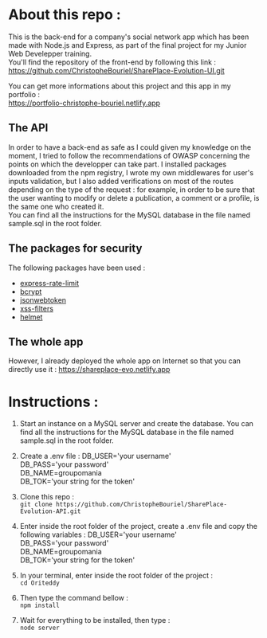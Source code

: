 # About this repo :

This is the back-end for a company's social network app which has been made with Node.js and Express, as part of the final project for my Junior Web Develepper training.  
You'll find the repository of the front-end by following this link :  
https://github.com/ChristopheBouriel/SharePlace-Evolution-UI.git  

You can get more informations about this project and this app in my portfolio :  
https://portfolio-christophe-bouriel.netlify.app  


## The API

In order to have a back-end as safe as I could given my knowledge on the moment, I tried to follow the recommendations of OWASP concerning the points on which the developper can take part. 
I installed packages downloaded from the npm registry, I wrote my own middlewares for user's inputs validation, but I also added verifications on most of the routes depending on the type of the request : for example, in order to be sure that the user wanting to modify or delete a publication, a comment or a profile, is the same one who created it.  
You can find all the instructions for the MySQL database in the file named sample.sql in the root folder.


## The packages for security

The following packages have been used :
* [express-rate-limit](https://www.npmjs.com/package/express-rate-limit)
* [bcrypt](https://www.npmjs.com/package/bcrypt)
* [jsonwebtoken](https://www.npmjs.com/package/jsonwebtoken)
* [xss-filters](https://www.npmjs.com/package/xss-filters)
* [helmet](https://www.npmjs.com/package/helmet)


## The whole app

However, I already deployed the whole app on Internet so that you can directly use it :
https://shareplace-evo.netlify.app


# Instructions :

1. Start an instance on a MySQL server and create the database. You can find all the instructions for the MySQL database in the file named sample.sql in the root folder.  


2. Create a .env file :
	DB_USER='your username'  
	DB_PASS='your password'  
	DB_NAME=groupomania  
	DB_TOK='your string for the token'  


2. Clone this repo :  
`git clone https://github.com/ChristopheBouriel/SharePlace-Evolution-API.git`

2. Enter inside the root folder of the project, create a .env file and copy the following variables :
	DB_USER='your username'  
	DB_PASS='your password'  
	DB_NAME=groupomania  
	DB_TOK='your string for the token'  

3. In your terminal, enter inside the root folder of the project :  
`cd Oriteddy`

3. Then type the command bellow :  
`npm install`

4. Wait for everything to be installed, then type :  
`node server`

